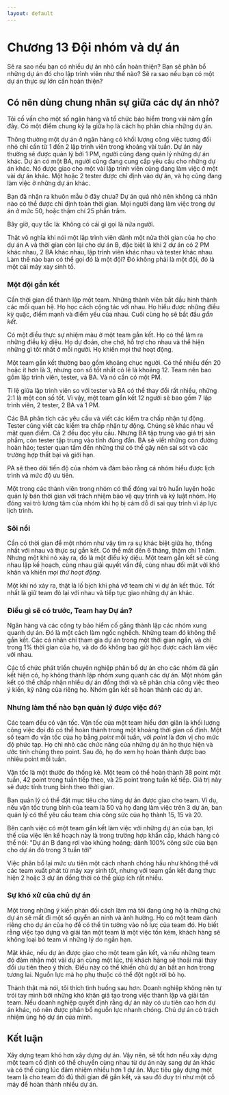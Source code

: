 ```yaml
---
layout: default
---
```


# Chương 13 Đội nhóm và dự án

Sẽ ra sao nếu bạn có nhiều dự án nhỏ cần hoàn thiện? Bạn sẽ phân bổ những dự án đó cho lập trình viên như thế nào? Sẽ ra sao nếu bạn có một dự án thực sự lớn cần hoàn thiện?

## Có nên dùng chung nhân sự giữa các dự án nhỏ?

Tôi cố vấn cho một số ngân hàng và tổ chức bảo hiểm trong vài năm gần đây. Có một điểm chung kỳ lạ giữa họ là cách họ phân chia những dự án.

Thông thường một dự án ở ngân hàng có khối lượng công việc tương đối nhỏ chỉ cần từ 1 đến 2 lập trình viên trong khoảng vài tuần. Dự án này thường sẽ được quản lý bởi 1 PM, người cũng đang quản lý những dự án khác. Dự án có một BA, người cũng đang cung cấp yêu cầu cho những dự án khác. Nó được giao cho một vài lập trình viên cũng đang làm việc ở một vài dự án khác. Một hoặc 2 tester được chỉ định vào dự án, và họ cũng đang làm việc ở những dự án khác.

Bạn đã nhận ra khuôn mẫu ở đây chưa? Dự án quả nhỏ nên không cá nhân nào có thể được chỉ định toàn thời gian. Mọi người đang làm việc trong dự án ở mức 50, hoặc thậm chí 25 phần trăm.

Bây giờ, quy tắc là: Không có cái gì gọi là nửa người.

Thật vô nghĩa khi nói một lập trình viên dành một nửa thời gian của họ cho dự án A và thời gian còn lại cho dự án B, đặc biệt là khi 2 dự án có 2 PM khác nhau, 2 BA khác nhau, lập trình viên khác nhau và tester khác nhau. Làm thế nào bạn có thể gọi đó là một đội? Đó không phải là một đội, đó là một cái máy xay sinh tố.

### Một đội gắn kết

Cần thời gian để thành lập một team. Những thành viên bắt đầu hình thành các mối quan hệ. Họ học cách cộng tác với nhau. Họ hiểu được những điều kỳ quặc, điểm mạnh và điểm yếu của nhau. Cuối cùng họ sẽ bắt đầu _gắn kết_.

Có một điều thực sự nhiệm màu ở một team gắn kết. Họ có thể làm ra những điều kỳ diệu. Họ dự đoán, che chở, hỗ trợ cho nhau và thể hiện những gì tốt nhất ở mỗi người. Họ khiến mọi thứ hoạt động.

Một team gắn kết thường bao gồm khoảng chục người. Có thể nhiều đến 20 hoặc ít hơn là 3, nhưng con số tốt nhất có lẽ là khoảng 12. Team nên bao gồm lập trình viên, tester, và BA. Và nó cần có một PM.

Tỉ lệ giữa lập trình viên so với tester và BA có thể thay đổi rất nhiều, những 2:1 là một con số tốt. Vì vậy, một team gắn kết 12 người sẽ bao gồm 7 lập trình viên, 2 tester, 2 BA và 1 PM.

Các BA phân tích các yêu cầu và viết các kiểm tra chấp nhận tự động. Tester cũng viết các kiểm tra chấp nhận tự động. Chúng sẽ khác nhau về mặt quan điểm. Cả 2 đều đọc yêu cầu. Nhưng BA tập trung vào giá trị sản phẩm, còn tester tập trung vào tính đúng đắn. BA sẽ viết những con đường hoàn hảo; tester quan tấm đến những thứ có thể gây nên sai sót và các trường hợp thất bại và giới hạn.

PA sẽ theo dõi tiến độ của nhóm và đảm bảo rằng cả nhóm hiểu được lịch trình và mức độ ưu tiên.

Một trong các thành viên trong nhóm có thể đóng vai trò huấn luyện hoặc quản lý bán thời gian với trách nhiệm bảo vệ quy trình và kỷ luật nhóm. Họ đóng vai trò lương tâm của nhóm khi họ bị cám dỗ di sai quy trình vì áp lực lịch trình.

### Sôi nổi

Cần có thời gian để một nhóm như vậy tìm ra sự khác biệt giữa họ, thống nhất với nhau và thực sự gắn kết. Có thể mất đến 6 tháng, thậm chí 1 năm. Nhưng một khi nó xảy ra, đó là một điều kỳ diệu. Một team gắn kết sẽ cùng nhau lập kế hoạch, cùng nhau giải quyết vấn đề, cùng nhau đối mặt với khó khăn và khiến _mọi thứ hoạt động_.

Một khi nó xảy ra, thật là lố bịch khi phá vỡ team chỉ vì dự án kết thúc. Tốt nhất là giữ team đó lại với nhau và tiếp tục giao những dự án khác.

### Điều gì sẽ có trước, Team hay Dự án?

Ngân hàng và các công ty bảo hiểm cố gắng thành lập các nhóm xung quanh dự án. Đó là một cách làm ngốc nghếch. Những team đó không thể gắn kết. Các cá nhân chỉ tham gia dự án trong một thời gian ngắn, và chỉ trong 1% thời gian của họ, và do đó không bao giờ học được cách làm việc với nhau.

Các tổ chức phát triển chuyên nghiệp phân bổ dự án cho các nhóm đã gắn kết hiện có, họ không thành lập nhóm xung quanh các dự án. Một nhóm gắn kết có thể chấp nhận nhiều dự án đồng thời và sẽ phân chia công việc theo ý kiến, kỹ năng của riêng họ. Nhóm gắn kết sẽ hoàn thành các dự án.

### Nhưng làm thế nào bạn quản lý được việc đó?

Các team đều có vận tốc. Vận tốc của một team hiểu đơn giản là khối lượng công việc đọi đó có thể hoàn thành trong một khoảng thời gian cố định. Một số team đo vận tốc của họ bằng _point_ mỗi tuần, với _point_ là đơn vị cho mức độ phức tạp. Họ chi nhỏ các chức năng của những dự án họ thực hiện và ước tính chúng theo point. Sau đó, họ đo xem họ hoàn thành được bao nhiêu point mỗi tuần.

Vận tốc là một thước đo thống kê. Một team có thể hoàn thành 38 point một tuần, 42 point trong tuần tiếp theo, và 25 point trong tuần kế tiếp. Giá trị này sẽ được tính trung bình theo thời gian.

Ban quản lý có thể đặt mục tiêu cho từng dự án được giao cho team. Ví dụ, nếu vận tốc trung bình của team là 50 và họ đang làm việc trên 3 dự án, ban quản lý có thể yêu cầu team chia công sức của họ thành 15, 15 và 20.

Bên cạnh việc có một team gắn kết làm việc với những dự án của bạn, lợi thế của việc lên kế hoạch này là trong trường hợp khẩn cấp, khách hàng có thể nói: "Dự án B đang rơi vào khủng hoảng; dành 100% công sức của bạn cho dự án đó trong 3 tuần tới"

Việc phân bổ lại mức ưu tiên một cách nhanh chóng hầu như không thể với các team xuất phát từ máy xay sinh tốt, nhưng với team gắn kết đang thực hiện 2 hoặc 3 dự án đồng thời có thể giúp ích rất nhiều.

### Sự khó xử của chủ dự án

Một trong những ý kiến phản đối cách làm mà tôi đang ủng hộ là những chủ dự án sẽ mất đi một số quyền an ninh và ảnh hưởng. Họ có một team dành riêng cho dự án của họ để có thể tin tưởng vào nỗ lực của team đó. Họ biết rằng việc tạo dựng và giải tán một team là một việc tốn kém, khách hàng sẽ không loại bỏ team vì những lý do ngắn hạn.

Mặt khác, nếu dự án được giao cho một team gắn kết, và nếu những team đó đảm nhận một vài dự án cùng một lúc, thì khách hàng sẽ thoải mái thay đổi ưu tiên theo ý thích. Điều này có thể khiến chủ dự án bất an hơn trong tương lai. Nguồn lực mà họ phụ thuộc có thể đột ngột rời bỏ họ.

Thành thật mà nói, tôi thích tình huống sau hơn. Doanh nghiệp không nên tự trói tay mình bởi những khó khăn giả tạo trong việc thành lập và giải tán team. Nếu doanh nghiệp quyết định rằng dự án này có ưu tiên cao hơn dự án khác, nó nên được phân bổ nguồn lực nhanh chóng. Chủ dự án có trách nhiệm ủng hộ dự án của mình.

## Kết luận

Xây dựng team khó hơn xây dựng dự án. Vậy nên, sẽ tốt hơn nếu xây dựng một team cố định có thể chuyển cùng nhau từ dự án này sang dự án khác và có thể cùng lúc đảm nhiệm nhiều hơn 1 dự án. Mục tiêu gây dựng một team là cho team đó đủ thời gian để gắn kết, và sau đó duy trì như một cỗ máy để hoàn thành nhiều dự án.

